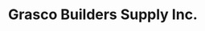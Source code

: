 ---
title: "Grasco Builders Supply Inc."
url: /manila/grasco-builders-supply-inc/
shop: hardware
---